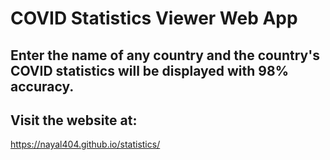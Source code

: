 # COVID Statistics Viewer Web App

## Enter the name of any country and the country's COVID statistics will be displayed with 98% accuracy.

## Visit the website at: 
https://nayal404.github.io/statistics/
